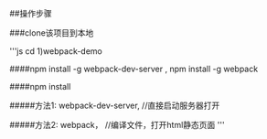 ##操作步骤

###clone该项目到本地

'''js
cd 1)webpack-demo 

####npm install -g webpack-dev-server ,  npm install -g webpack

####npm install

#####方法1: webpack-dev-server,  //直接启动服务器打开

#####方法2: webpack， //编译文件，打开html静态页面
'''

